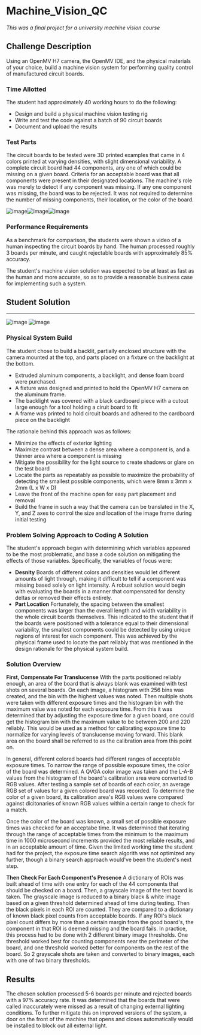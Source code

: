 # **Machine_Vision_QC**
*This was a final project for a university machine vision course*




## **Challenge Description**
Using an OpenMV H7 camera, the OpenMV IDE, and the physical materials of your choice, build a machine vision system for performing quality control of manufactured circuit boards.




### **Time Allotted**
The student had approximately 40 working hours to do the following:
- Design and build a physical machine vision testing rig
- Write and test the code against a batch of 90 circuit boards
- Document and upload the results




### **Test Parts**
The circuit boards to be tested were 3D printed examples that came in 4 colors printed at varying densities, with slight dimensional variability.
A complete circuit board had 44 components, any one of which could be missing on a given board.
Criteria for an acceptable board was that all components were present in their designated locations.
The machine's role was merely to detect if any component was missing.  If any one component was missing, the board was to be rejected.  It was not required to determine the number of missing components, their location, or the color of the board.

![image](https://user-images.githubusercontent.com/121198760/209278631-62b89ca1-4f48-412c-85bc-b2513a12f719.png)![image](https://user-images.githubusercontent.com/121198760/209279285-9dc8def7-2e07-499a-b86f-aee460a7e02a.png)![image](https://user-images.githubusercontent.com/121198760/209279349-760ef157-1a11-4f38-9c7d-4000502a5d05.png)




### **Performance Requirements**
As a benchmark for comparison, the students were shown a video of a human inspecting the circuit boards by hand.  The human processed roughly 3 boards per minute, and caught rejectable boards with approximately 85% accuracy.

The student's machine vision solution was expected to be at least as fast as the human and more accurate, so as to provide a reasonable business case for implementing such a system.




## **Student Solution**
---

![image](https://user-images.githubusercontent.com/121198760/209278962-3642c830-c9c4-41c3-af2b-f0c3ffe7fcfe.png)
![image](https://user-images.githubusercontent.com/121198760/209279118-afe49a41-1024-464d-8cc9-782cc6bac036.png)


### **Physical System Build**
The student chose to build a backlit, partially enclosed structure with the camera mounted at the top, and parts placed on a fixture on the backlight at the bottom.
- Extruded aluminum components, a backlight, and dense foam board were purchased.
- A fixture was designed and printed to hold the OpenMV H7 camera on the aluminum frame.
- The backlight was covered with a black cardboard piece with a cutout large enough for a tool holding a ciruit board to fit
- A frame was printed to hold circuit boards and adhered to the cardboard piece on the backlight

The rationale behind this approach was as follows:
- Minimize the effects of exterior lighting
- Maximize contrast between a dense area where a component is, and a thinner area where a component is missing
- Mitigate the possibility for the light source to create shadows or glare on the test board
- Locate the parts as repeatably as possible to maximize the probability of detecting the smallest possible components, which were 8mm x 3mm x 2mm (L x W x D)
- Leave the front of the machine open for easy part placement and removal
- Build the frame in such a way that the camera can be translated in the X, Y, and Z axes to control the size and location of the image frame during initial testing




### **Problem Solving Approach to Coding A Solution**
The student's approach began with determining which variables appeared to be the most problematic, and base a code solution on mitigating the effects of those variables.
Specifically, the variables of focus were:
- **Desnity**
    Boards of different colors and densities would let different amounts of light through, making it difficult to tell if a component was missing based solely on light       intensity.  A robust solution would begin with evaluating the boards in a manner that compensated for density deltas or removed their effects entirely.
- **Part Location**
    Fortunately, the spacing between the smallest components was larger than the overall length and width variability in the whole circuit boards themselves.
    This indicated to the student that if the boards were positioned with a tolerance equal to their dimensional variability, the smallest components could be detected       by using unique regions of interest for each component.  This was achieved by the physical frame used to locate the part reliably that was mentioned in the             design rationale for the physical system build.
    



### **Solution Overview**
**First, Compensate For Translucense**
With the parts positioned reliably enough, an area of the board that is always blank was examined with test shots on several boards.  On each image, a histogram with 256 bins was created, and the bin with the highest values was noted.  Then multiple shots were taken with different exposure times and the histogram bin with the maximum value was noted for each exposure time.  From this it was determined that by adjusting the exposure time for a given board, one could get the histogram bin with the maximum value to be between 200 and 220 reliably.  This would be used as a method for calibrating exposure time to normalize for varying levels of translucense moving forward.  This blank area on the board shall be referred to as the calibration area from this point on.

In general, different colored boards had different ranges of acceptable exposure times.  To narrow the range of possible exposure times, the color of the board was determined.  A QVGA color image was taken and the L-A-B values from the histogram of the board's calibration area were converted to RGB values.  After testing a sample set of boards of each color, an average RGB set of values for a given colored board was recorded.  To determine the color of a given board, its calibration area's RGB values were compared against dicitonaries of known RGB values within a certain range to check for a match.

Once the color of the board was known, a small set of possible exposure times was checked for an acceptabe time.  It was determined that iterating through the range of acceptable times from the minimum to the maximum time in 1000 microsecond increments provided the most reliable results, and in an acceptable amount of time.  Given the limited working time the student had for the project, the exposure time search algorith was not optimized any further, though a binary search approach would've been the student's next step.




**Then Check For Each Component's Presence**
A dictionary of ROIs was built ahead of time with one entry for each of the 44 components that should be checked on a board.  Then, a grayscale image of the test board is taken.  The grayscale image is reduced to a binary black & white image based on a given threshold determined ahead of time during testing.  Then the black pixels in each ROI are counted.  They are compared to a dictionary of known black pixel counts from acceptable boards.  If any ROI's black pixel count differs by more than a certain margin from the good board's, the component in that ROI is deemed missing and the board fails.  In practice, this process had to be done with 2 different binary image thresholds.  One threshold worked best for counting components near the perimeter of the board, and one threshold worked better for components on the rest of the board.  So 2 grayscale shots are taken and converted to binary images, each with one of two binary thresholds.




## **Results**
The chosen solution processed 5-6 boards per minute and rejected boards with a 97% accuracy rate.  It was determined that the boards that were called inaccurately were missed as a result of changing external lighting conditions.  To further mitigate this on improved versions of the system, a door on the front of the machine that opens and closes automatically would be installed to block out all external light.
